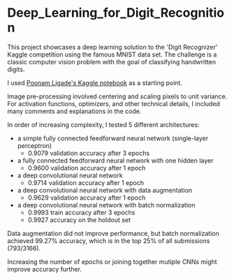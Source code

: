 # Deep_Learning_for_Digit_Recognition

This project showcases a deep learning solution to the 'Digit Recognizer' Kaggle competition using the famous MNIST data set. The challenge is a classic computer vision problem with the goal of classifying handwritten digits.

I used [Poonam Ligade's Kaggle notebook](https://www.kaggle.com/poonaml/deep-neural-network-keras-way) as a starting point. 

Image pre-processing involved centering and scaling pixels to unit variance. For activation functions, optimizers, and other technical details, I included many comments and explanations in the code.

In order of increasing complexity, I tested 5 different architectures:
- a simple fully connected feedforward neural network (single-layer perceptron)
  - 0.9079 validation accuracy after 3 epochs
- a fully connected feedforward neural network with one hidden layer
  - 0.9600 validation accuracy after 1 epoch
- a deep convolutional neural network
  - 0.9714 validation accuracy after 1 epoch
- a deep convolutional neural network with data augmentation
  - 0.9629 validation accuracy after 1 epoch
- a deep convolutional neural network with batch normalization
  - 0.9993 train accuracy after 3 epochs
  - 0.9927 accuracy on the holdout set

Data augmentation did not improve performance, but batch normalization achieved 99.27% accuracy, which is in the top 25% of all submissions (793/3166). 

Increasing the number of epochs or joining together mutiple CNNs might improve accuracy further.
